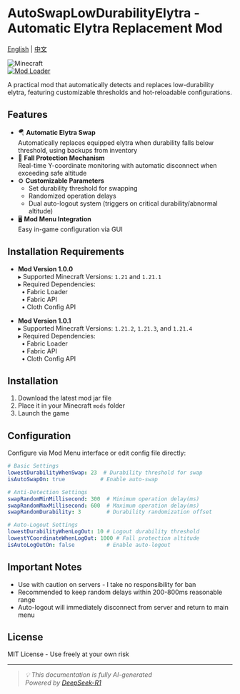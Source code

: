 # AutoSwapLowDurabilityElytra - Automatic Elytra Replacement Mod

[English](README_EN.md) | [中文](README.md)

![Minecraft](https://img.shields.io/badge/Minecraft-1.21+-green?style=flat-square)  
[![Mod Loader](https://img.shields.io/badge/Fabric-Loader-blue?style=flat-square)](https://fabricmc.net/)

A practical mod that automatically detects and replaces low-durability elytra, featuring customizable thresholds and hot-reloadable configurations.

## Features

- 🪂 **Automatic Elytra Swap**  
  Automatically replaces equipped elytra when durability falls below threshold, using backups from inventory
- 🛑 **Fall Protection Mechanism**  
  Real-time Y-coordinate monitoring with automatic disconnect when exceeding safe altitude
- ⚙️ **Customizable Parameters**
  - Set durability threshold for swapping
  - Randomized operation delays
  - Dual auto-logout system (triggers on critical durability/abnormal altitude)
- 🖥️ **Mod Menu Integration**  
  Easy in-game configuration via GUI

## Installation Requirements

- **Mod Version 1.0.0**  
  ▸ Supported Minecraft Versions: `1.21` and `1.21.1`  
  ▸ Required Dependencies:  
  &nbsp;&nbsp;• Fabric Loader  
  &nbsp;&nbsp;• Fabric API  
  &nbsp;&nbsp;• Cloth Config API

- **Mod Version 1.0.1**  
  ▸ Supported Minecraft Versions: `1.21.2`, `1.21.3`, and `1.21.4`  
  ▸ Required Dependencies:  
  &nbsp;&nbsp;• Fabric Loader  
  &nbsp;&nbsp;• Fabric API  
  &nbsp;&nbsp;• Cloth Config API

## Installation

1. Download the latest mod jar file
2. Place it in your Minecraft `mods` folder
3. Launch the game

## Configuration

Configure via Mod Menu interface or edit config file directly:

```yaml
# Basic Settings
lowestDurabilityWhenSwap: 23  # Durability threshold for swap
isAutoSwapOn: true           # Enable auto-swap

# Anti-Detection Settings
swapRandomMinMillisecond: 300  # Minimum operation delay(ms)
swapRandomMaxMillisecond: 600  # Maximum operation delay(ms)
swapRandomDurability: 3        # Durability randomization offset

# Auto-Logout Settings
lowestDurabilityWhenLogOut: 10 # Logout durability threshold
lowestYCoordinateWhenLogOut: 1000 # Fall protection altitude
isAutoLogOutOn: false          # Enable auto-logout
```

## Important Notes

- Use with caution on servers - I take no responsibility for ban
- Recommended to keep random delays within 200-800ms reasonable range
- Auto-logout will immediately disconnect from server and return to main menu

## License

MIT License - Use freely at your own risk

---

> _💡 This documentation is fully AI-generated_  
> _Powered by [DeepSeek-R1](https://www.deepseek.com)_
